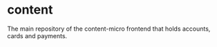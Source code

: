 # content
The main repository of the content-micro frontend that holds accounts, cards and payments.
